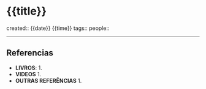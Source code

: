 # {{title}}
created:: {{date}} {{time}}
tags::
people::

---
## Referencias
- **LIVROS**:
	1. 
- **VIDEOS**
	1. 
- **OUTRAS REFERÊNCIAS**
	1. 